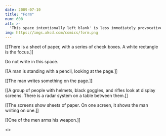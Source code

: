 ```yaml
---
date: 2009-07-10
title: "Form"
num: 608
alt: >-
  'This space intentionally left blank' is less immediately provocative but more Hofstadterially confusing.
img: https://imgs.xkcd.com/comics/form.png
---
```

[[There is a sheet of paper, with a series of check boxes.  A white rectangle is the focus.]]

Do not write in this space.

[[A man is standing with a pencil, looking at the page.]]

[[The man writes something on the page.]]

[[A group of people with helmets, black goggles, and rifles look at display screens.  There is a radar system on a table between them.]]

[[The screens show sheets of paper.  On one screen, it shows the man writing on one.]]

[[One of the men arms his weapon.]]

<<Cha-click>>

